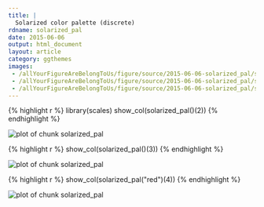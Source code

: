 ```yaml
---
title: |
  Solarized color palette (discrete)
rdname: solarized_pal
date: 2015-06-06
output: html_document
layout: article
category: ggthemes
images:
 - /allYourFigureAreBelongToUs/figure/source/2015-06-06-solarized_pal/solarized_pal-1.png
 - /allYourFigureAreBelongToUs/figure/source/2015-06-06-solarized_pal/solarized_pal-2.png
 - /allYourFigureAreBelongToUs/figure/source/2015-06-06-solarized_pal/solarized_pal-3.png
---
```





{% highlight r %}
library(scales)
show_col(solarized_pal()(2))
{% endhighlight %}

![plot of chunk solarized_pal](/allYourFigureAreBelongToUs/figure/source/2015-06-06-solarized_pal/solarized_pal-1.png) 

{% highlight r %}
show_col(solarized_pal()(3))
{% endhighlight %}

![plot of chunk solarized_pal](/allYourFigureAreBelongToUs/figure/source/2015-06-06-solarized_pal/solarized_pal-2.png) 

{% highlight r %}
show_col(solarized_pal("red")(4))
{% endhighlight %}

![plot of chunk solarized_pal](/allYourFigureAreBelongToUs/figure/source/2015-06-06-solarized_pal/solarized_pal-3.png) 